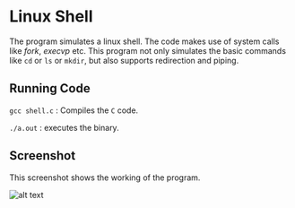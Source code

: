 Linux Shell
===========

The program simulates a linux shell. The code makes use of system calls like *fork*, *execvp* etc. This program not only simulates the basic
commands like `cd` or `ls` or `mkdir`, but also supports redirection and piping.

Running Code
------------

`gcc shell.c` : Compiles the `C` code.

`./a.out` : executes the binary.

Screenshot
----------

This screenshot shows the working of the program. 

![alt text](http://web.iiit.ac.in/~kshitij.kansal/shell.png)

